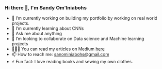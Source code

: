 ### Hi there 👋, I'm Sandy Om'Iniabohs
- 🔭 I’m currently working on building my portfolio by working on real world projects.
- 🌱 I’m currently learning about CNNs
- 💬 Ask me about anything
- 👯 I’m looking to collaborate on Data science and Machine learning projects
- ✍🏽📖 You can read my articles on Medium [here](https://medium.com/@sanominiabohs)
- 📫 How to reach me: sanominiabohs@gmail.com
- ⚡ Fun fact: I love reading books and sewing my own clothes.

<!--
**SandyCOG/SandyCOG** is a ✨ _special_ ✨ repository because its `README.md` (this file) appears on your GitHub profile.

Here are some ideas to get you started:
-->
